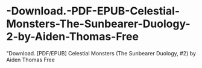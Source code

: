 # -Download.-PDF-EPUB-Celestial-Monsters-The-Sunbearer-Duology-2-by-Aiden-Thomas-Free
"Download. [PDF/EPUB] Celestial Monsters (The Sunbearer Duology, #2) by Aiden Thomas Free
